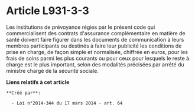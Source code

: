 # Article L931-3-3

Les institutions de prévoyance régies par le présent code qui commercialisent des contrats d'assurance complémentaire en
matière de santé doivent faire figurer dans les documents de communication à leurs membres participants ou destinés à faire
leur publicité les conditions de prise en charge, de façon simple et normalisée, chiffrée en euros, pour les frais de soins
parmi les plus courants ou pour ceux pour lesquels le reste à charge est le plus important, selon des modalités précisées par
arrêté du ministre chargé de la sécurité sociale.

**Liens relatifs à cet article**

	**Créé par**:

	  - Loi n°2014-344 du 17 mars 2014 - art. 64
